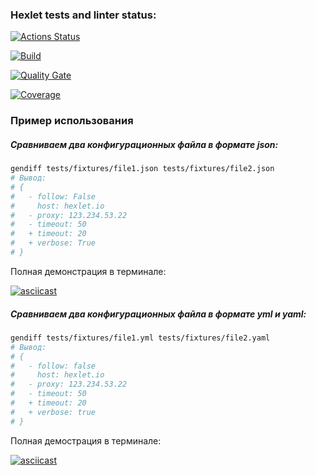 ### Hexlet tests and linter status:

[![Actions Status](https://github.com/IvanFoksha/python-project-50/actions/workflows/hexlet-check.yml/badge.svg)](https://github.com/IvanFoksha/python-project-50/actions)

[![Build](https://github.com/IvanFoksha/python-project-50/actions/workflows/python.yml/badge.svg)](https://github.com/IvanFoksha/python-project-50/actions/workflows/python.yml)

[![Quality Gate](https://sonarcloud.io/api/project_badges/measure?project=IvanFoksha_python-project-50&metric=alert_status)](https://sonarcloud.io/dashboard?id=IvanFoksha_python-project-50)

[![Coverage](https://sonarcloud.io/api/project_badges/measure?project=IvanFoksha_python-project-50&metric=coverage)](https://sonarcloud.io/dashboard?id=IvanFoksha_python-project-50)

### Пример использования

##### Сравниваем два конфигурационных файла в формате json:

```bash
gendiff tests/fixtures/file1.json tests/fixtures/file2.json
# Вывод:
# {
#   - follow: False
#     host: hexlet.io
#   - proxy: 123.234.53.22
#   - timeout: 50
#   + timeout: 20
#   + verbose: True
# }
```

Полная демонстрация в терминале:

[![asciicast](https://asciinema.org/a/LEhB5qnHrrsjQmYQ0qIM8E2p4.svg)](https://asciinema.org/a/LEhB5qnHrrsjQmYQ0qIM8E2p4)

##### Сравниваем два конфигурационных файла в формате yml и yaml:

```bash
gendiff tests/fixtures/file1.yml tests/fixtures/file2.yaml
# Вывод:
# {
#   - follow: false
#     host: hexlet.io
#   - proxy: 123.234.53.22
#   - timeout: 50
#   + timeout: 20
#   + verbose: true
# }
```

Полная демострация в терминале:

[![asciicast](https://asciinema.org/a/tXqvjbQbSmj2uEdttTR4Lbhpb.svg)](https://asciinema.org/a/tXqvjbQbSmj2uEdttTR4Lbhpb)
